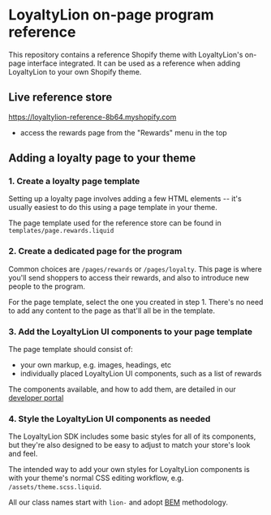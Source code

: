 # LoyaltyLion on-page program reference

This repository contains a reference Shopify theme with LoyaltyLion's on-page interface integrated. It can be used as a reference when adding LoyaltyLion to your own Shopify theme.

## Live reference store

https://loyaltylion-reference-8b64.myshopify.com

* access the rewards page from the "Rewards" menu in the top

## Adding a loyalty page to your theme

### 1. Create a loyalty page template

Setting up a loyalty page involves adding a few HTML elements -- it's usually easiest to do this using a page template in your theme.

The page template used for the reference store can be found in `templates/page.rewards.liquid`

### 2. Create a dedicated page for the program

Common choices are `/pages/rewards` or `/pages/loyalty`. This page is where you'll send shoppers to access their rewards, and also to introduce new people to the program.

For the page template, select the one you created in step 1. There's no need to add any content to the page as that'll all be in the template.

### 3. Add the LoyaltyLion UI components to your page template

The page template should consist of:

* your own markup, e.g. images, headings, etc
* individually placed LoyaltyLion UI components, such as a list of rewards

The components available, and how to add them, are detailed in our [developer portal](https://developers.loyaltylion.com/sdk/overview)

### 4. Style the LoyaltyLion UI components as needed

The LoyaltyLion SDK includes some basic styles for all of its components, but they're also designed to be easy to adjust to match your store's look and feel.

The intended way to add your own styles for LoyaltyLion components is with your theme's normal CSS editing workflow, e.g. `/assets/theme.scss.liquid`.

All our class names start with `lion-` and adopt [BEM](https://en.bem.info) methodology.
